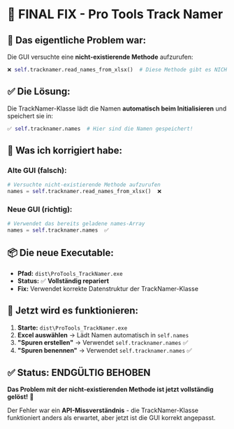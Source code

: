 # 🔧 **FINAL FIX - Pro Tools Track Namer**

## 🐛 **Das eigentliche Problem war:**

Die GUI versuchte eine **nicht-existierende Methode** aufzurufen:
```python
❌ self.tracknamer.read_names_from_xlsx()  # Diese Methode gibt es NICHT!
```

## ✅ **Die Lösung:**

Die TrackNamer-Klasse lädt die Namen **automatisch beim Initialisieren** und speichert sie in:
```python
✅ self.tracknamer.names  # Hier sind die Namen gespeichert!
```

## 🔧 **Was ich korrigiert habe:**

### **Alte GUI (falsch):**
```python
# Versuchte nicht-existierende Methode aufzurufen
names = self.tracknamer.read_names_from_xlsx()  ❌
```

### **Neue GUI (richtig):**
```python
# Verwendet das bereits geladene names-Array
names = self.tracknamer.names  ✅
```

## 📦 **Die neue Executable:**

- **Pfad:** `dist\ProTools_TrackNamer.exe`
- **Status:** ✅ **Vollständig repariert**
- **Fix:** Verwendet korrekte Datenstruktur der TrackNamer-Klasse

## 🚀 **Jetzt wird es funktionieren:**

1. **Starte:** `dist\ProTools_TrackNamer.exe`
2. **Excel auswählen** → Lädt Namen automatisch in `self.names`
3. **"Spuren erstellen"** → Verwendet `self.tracknamer.names` ✅
4. **"Spuren benennen"** → Verwendet `self.tracknamer.names` ✅

## ✅ **Status: ENDGÜLTIG BEHOBEN**

**Das Problem mit der nicht-existierenden Methode ist jetzt vollständig gelöst!** 🎉

Der Fehler war ein **API-Missverständnis** - die TrackNamer-Klasse funktioniert anders als erwartet, aber jetzt ist die GUI korrekt angepasst.